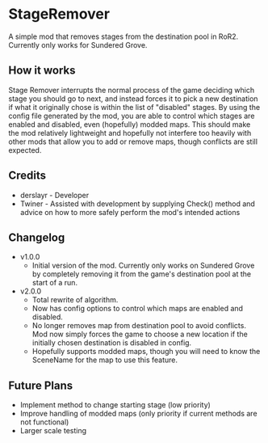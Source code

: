 
# StageRemover
A simple mod that removes stages from the destination pool in RoR2. Currently only works for Sundered Grove.

## How it works
Stage Remover interrupts the normal process of the game deciding which stage you should go to next, and instead forces it to pick a new destination if what it originally chose is within the list of "disabled" stages. By using the config file generated by the mod, you are able to control which stages are enabled and disabled, even (hopefully) modded maps. This should make the mod relatively lightweight and hopefully not interfere too heavily with other mods that allow you to add or remove maps, though conflicts are still expected.
 
## Credits

 - derslayr - Developer
 - Twiner - Assisted with development by supplying Check() method and advice on how to more safely perform the mod's intended actions

## Changelog

- v1.0.0
	- Initial version of the mod. Currently only works on Sundered Grove by completely removing it from the game's destination pool at the start of a run.
 - v2.0.0
	 - Total rewrite of algorithm.
	 - Now has config options to control which maps are enabled and disabled.
	 - No longer removes map from destination pool to avoid conflicts. Mod now simply forces the game to choose a new location if the initially chosen destination is disabled in config.
	 - Hopefully supports modded maps, though you will need to know the SceneName for the map to use this feature.

## Future Plans

 - Implement method to change starting stage (low priority)
 - Improve handling of modded maps (only priority if current methods are not functional)
 - Larger scale testing

